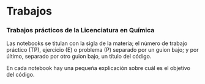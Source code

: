 # Trabajos
### Trabajos prácticos de la Licenciatura en Química

Las notebooks se titulan con la sigla de la materia; el número de trabajo práctico (TP), ejercicio (E) o problema (P) separado por un guion bajo; y por último, separado por otro guion bajo, un título del código.

En cada notebook hay una pequeña explicación sobre cuál es el objetivo del código.
